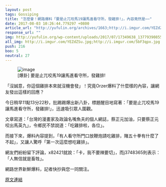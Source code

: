 ```yaml
---
layout: post
tags: Gossiping
title: "怎麼會！網路爆料「要是止兀咬馬19讓馬進看守所，發雞排!」，內容竟然是⋯⋯"
date: 2017-08-03 10:26:44.779297 +0800
article_url: "http://yufulin.org/archives/1663;http://i.imgur.com/YEZdZSu.jpg;http://i.imgur.com/5bF3qpx.jpg"
response_url: ""
img: http://yufulin.org/wp-content/uploads/2017/07/17349638_1377939085595833_2819268105532698469_o.jpg
all_img: http://i.imgur.com/YEZdZSu.jpg;http://i.imgur.com/5bF3qpx.jpg
push: 216
boo: 5
neutral: 27
---
```


<figure>
<img src="http://yufulin.org/wp-content/uploads/2017/07/17349638_1377939085595833_2819268105532698469_o.jpg" alt="image">
<figcaption>
[爆卦] 要是止兀咬馬19讓馬進看守所，發雞排!
</figcaption>
</figure>



「沒誠意，你這個雞排本來就沒機會發」！究竟Orzer爆料了什麼樣的內容，讓網友發出這樣的回應？

今日稍早11點13分22秒，批踢踢爆出新八卦，標題醒目地寫著：「要是止兀咬馬19讓馬進看守所，發雞排!」，迅速吸引眾人圍觀。

文章寫道：「台灣的漫畫家及政論名嘴魚夫的個人網誌，蔡正元加油，只要蔡正元咬出馬英九」，令鄉民不禁說道：「吃雞排啦，各位」。

而接下來，爆料內容提到，「有人看守所門口放鞭炮請吃雞排，賭五十拳有什麼了不起」，又讓人驚呼「第一次這麼想吃雞排」。

網友們紛紛留下評論，x82421就說：「卡，我不要辣要切」，而j3748365則表示：「人無信就是畜牲」。

網路世界新鮮爆料，記者快抄與您一同關注。

<a href = "https://www.ptt.cc/bbs/Gossiping/M.1501211617.A.379.html">原文連結</a>

